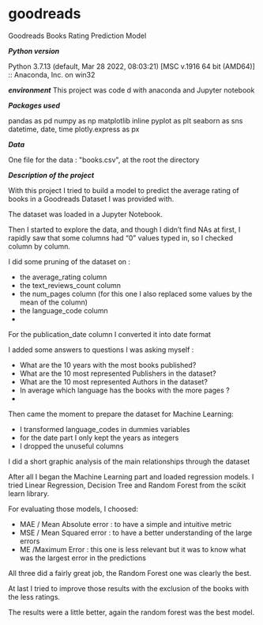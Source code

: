 # goodreads

Goodreads Books Rating Prediction Model

***Python version***

Python 3.7.13 (default, Mar 28 2022, 08:03:21) [MSC v.1916 64 bit (AMD64)] :: Anaconda, Inc. on win32

***environment***
This project was code
d with anaconda and Jupyter notebook

***Packages used***

pandas as pd
numpy as np
matplotlib inline
pyplot as plt
seaborn as sns
datetime, date, time
plotly.express as px

***Data***

One file for the data : "books.csv", at the root the directory


***Description of the project***

With this project I tried to build a model to predict the average rating of books in a Goodreads Dataset I was provided with.

The dataset was loaded in a Jupyter Notebook. 

Then I started to explore the data, and though I didn’t find NAs at first, I rapidly saw that some columns had “0” values typed in, so I checked column by column.

I did some pruning of the dataset on :
- the average_rating column
- the text_reviews_count column 
- the num_pages column (for this one I also replaced some values by the mean of the column)
- the language_code column
- 
For the publication_date column I converted it into date format

I added some answers to questions I was asking myself :
- What are the 10 years with the most books published?
-	What are the 10 most represented Publishers in the dataset?
-	What are the 10 most represented Authors in the dataset?
-	In average which language has the books with the more pages ?
-
Then came the moment to prepare the dataset for Machine Learning:
- I transformed language_codes in dummies variables
- for the date part I only kept the years as integers
- I dropped the unuseful columns

I did a short graphic analysis of the main relationships through the dataset

After all I began the Machine Learning part and loaded regression models.
I tried Linear Regression, Decision Tree and Random Forest from the scikit learn library.

For evaluating those models, I choosed:
-	 MAE / Mean Absolute error : to have a simple and intuitive metric
-	 MSE / Mean Squared error : to have a better understanding of the large errors
-	 ME /Maximum Error : this one is less relevant but it was to know what was the largest error in the predictions

All three did a fairly great job, the Random Forest one was clearly the best.

At last I tried to improve those results with the exclusion of the books with the less ratings.

The results were a little better, again the random forest was the best model.
 
